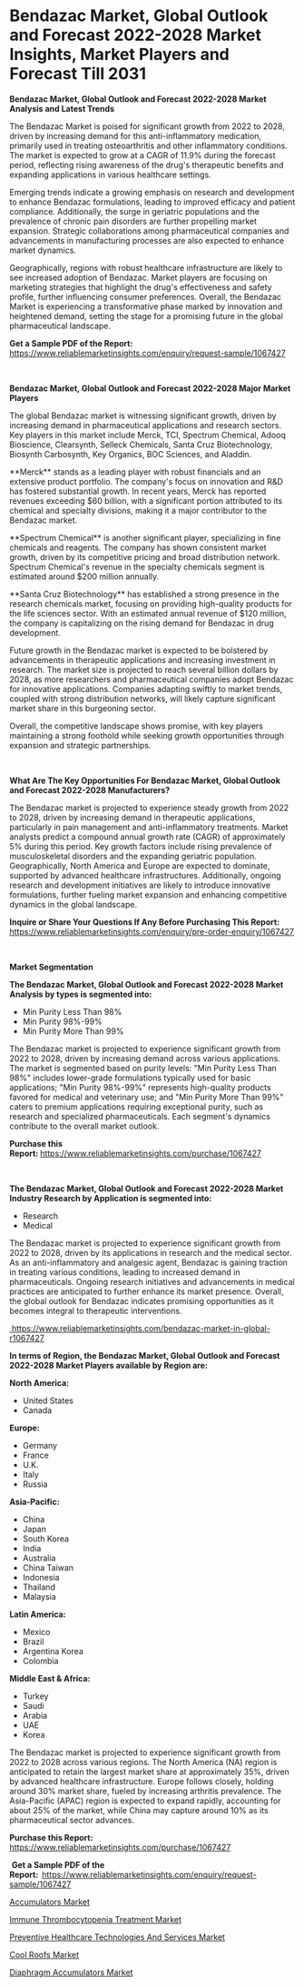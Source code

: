 <p><h1>Bendazac Market, Global Outlook and Forecast 2022-2028 Market Insights, Market Players and Forecast Till 2031</h1></p><p><strong>Bendazac Market, Global Outlook and Forecast 2022-2028 Market Analysis and Latest Trends</strong></p>
<p><p>The Bendazac Market is poised for significant growth from 2022 to 2028, driven by increasing demand for this anti-inflammatory medication, primarily used in treating osteoarthritis and other inflammatory conditions. The market is expected to grow at a CAGR of 11.9% during the forecast period, reflecting rising awareness of the drug's therapeutic benefits and expanding applications in various healthcare settings.</p><p>Emerging trends indicate a growing emphasis on research and development to enhance Bendazac formulations, leading to improved efficacy and patient compliance. Additionally, the surge in geriatric populations and the prevalence of chronic pain disorders are further propelling market expansion. Strategic collaborations among pharmaceutical companies and advancements in manufacturing processes are also expected to enhance market dynamics.</p><p>Geographically, regions with robust healthcare infrastructure are likely to see increased adoption of Bendazac. Market players are focusing on marketing strategies that highlight the drug's effectiveness and safety profile, further influencing consumer preferences. Overall, the Bendazac Market is experiencing a transformative phase marked by innovation and heightened demand, setting the stage for a promising future in the global pharmaceutical landscape.</p></p>
<p><strong>Get a Sample PDF of the Report:&nbsp;</strong> <a href="https://www.reliablemarketinsights.com/enquiry/request-sample/1067427">https://www.reliablemarketinsights.com/enquiry/request-sample/1067427</a></p>
<p>&nbsp;</p>
<p><strong>Bendazac Market, Global Outlook and Forecast 2022-2028 Major Market Players</strong></p>
<p><p>The global Bendazac market is witnessing significant growth, driven by increasing demand in pharmaceutical applications and research sectors. Key players in this market include Merck, TCI, Spectrum Chemical, Adooq Bioscience, Clearsynth, Selleck Chemicals, Santa Cruz Biotechnology, Biosynth Carbosynth, Key Organics, BOC Sciences, and Aladdin.</p><p>**Merck** stands as a leading player with robust financials and an extensive product portfolio. The company's focus on innovation and R&D has fostered substantial growth. In recent years, Merck has reported revenues exceeding $60 billion, with a significant portion attributed to its chemical and specialty divisions, making it a major contributor to the Bendazac market.</p><p>**Spectrum Chemical** is another significant player, specializing in fine chemicals and reagents. The company has shown consistent market growth, driven by its competitive pricing and broad distribution network. Spectrum Chemical's revenue in the specialty chemicals segment is estimated around $200 million annually.</p><p>**Santa Cruz Biotechnology** has established a strong presence in the research chemicals market, focusing on providing high-quality products for the life sciences sector. With an estimated annual revenue of $120 million, the company is capitalizing on the rising demand for Bendazac in drug development.</p><p>Future growth in the Bendazac market is expected to be bolstered by advancements in therapeutic applications and increasing investment in research. The market size is projected to reach several billion dollars by 2028, as more researchers and pharmaceutical companies adopt Bendazac for innovative applications. Companies adapting swiftly to market trends, coupled with strong distribution networks, will likely capture significant market share in this burgeoning sector.</p><p>Overall, the competitive landscape shows promise, with key players maintaining a strong foothold while seeking growth opportunities through expansion and strategic partnerships.</p></p>
<p>&nbsp;</p>
<p><strong>What Are The Key Opportunities For Bendazac Market, Global Outlook and Forecast 2022-2028 Manufacturers?</strong></p>
<p><p>The Bendazac market is projected to experience steady growth from 2022 to 2028, driven by increasing demand in therapeutic applications, particularly in pain management and anti-inflammatory treatments. Market analysts predict a compound annual growth rate (CAGR) of approximately 5% during this period. Key growth factors include rising prevalence of musculoskeletal disorders and the expanding geriatric population. Geographically, North America and Europe are expected to dominate, supported by advanced healthcare infrastructures. Additionally, ongoing research and development initiatives are likely to introduce innovative formulations, further fueling market expansion and enhancing competitive dynamics in the global landscape.</p></p>
<p><strong>Inquire or Share Your Questions If Any Before Purchasing This Report:</strong> <a href="https://www.reliablemarketinsights.com/enquiry/pre-order-enquiry/1067427">https://www.reliablemarketinsights.com/enquiry/pre-order-enquiry/1067427</a></p>
<p>&nbsp;</p>
<p><strong>Market Segmentation</strong></p>
<p><strong>The Bendazac Market, Global Outlook and Forecast 2022-2028 Market Analysis by types is segmented into:</strong></p>
<p><ul><li>Min Purity Less Than 98%</li><li>Min Purity 98%-99%</li><li>Min Purity More Than 99%</li></ul></p>
<p><p>The Bendazac market is projected to experience significant growth from 2022 to 2028, driven by increasing demand across various applications. The market is segmented based on purity levels: "Min Purity Less Than 98%" includes lower-grade formulations typically used for basic applications; "Min Purity 98%-99%" represents high-quality products favored for medical and veterinary use; and "Min Purity More Than 99%" caters to premium applications requiring exceptional purity, such as research and specialized pharmaceuticals. Each segment's dynamics contribute to the overall market outlook.</p></p>
<p><strong>Purchase this Report:&nbsp;</strong><a href="https://www.reliablemarketinsights.com/purchase/1067427">https://www.reliablemarketinsights.com/purchase/1067427</a></p>
<p>&nbsp;</p>
<p><strong>The Bendazac Market, Global Outlook and Forecast 2022-2028 Market Industry Research by Application is segmented into:</strong></p>
<p><ul><li>Research</li><li>Medical</li></ul></p>
<p><p>The Bendazac market is projected to experience significant growth from 2022 to 2028, driven by its applications in research and the medical sector. As an anti-inflammatory and analgesic agent, Bendazac is gaining traction in treating various conditions, leading to increased demand in pharmaceuticals. Ongoing research initiatives and advancements in medical practices are anticipated to further enhance its market presence. Overall, the global outlook for Bendazac indicates promising opportunities as it becomes integral to therapeutic interventions.</p></p>
<p><a href="https://www.reliablemarketinsights.com/bendazac-market-in-global-r1067427">&nbsp;https://www.reliablemarketinsights.com/bendazac-market-in-global-r1067427</a></p>
<p><strong>In terms of Region, the Bendazac Market, Global Outlook and Forecast 2022-2028 Market Players available by Region are:</strong></p>
<p>
    <p> <strong> North America: </strong>
        <ul>
            <li>United States</li>
            <li>Canada</li>
        </ul>
        </p> 
    <p> <strong> Europe: </strong>
        <ul>
            <li>Germany</li>
            <li>France</li>
            <li>U.K.</li>
            <li>Italy</li>
            <li>Russia</li>
        </ul>
        </p> 
    <p> <strong> Asia-Pacific: </strong>
        <ul>
            <li>China</li>
            <li>Japan</li>
            <li>South Korea</li>
            <li>India</li>
            <li>Australia</li>
            <li>China Taiwan</li>
            <li>Indonesia</li>
            <li>Thailand</li>
            <li>Malaysia</li>
        </ul>
        </p> 
    <p> <strong> Latin America: </strong>
        <ul>
            <li>Mexico</li>
            <li>Brazil</li>
            <li>Argentina Korea</li>
            <li>Colombia</li>
        </ul>
        </p> 
    <p> <strong> Middle East & Africa: </strong>
        <ul>
            <li>Turkey</li>
            <li>Saudi</li>
            <li>Arabia</li>
            <li>UAE</li>
            <li>Korea</li>
        </ul>
    </p>
    </p>
<p><p>The Bendazac market is projected to experience significant growth from 2022 to 2028 across various regions. The North America (NA) region is anticipated to retain the largest market share at approximately 35%, driven by advanced healthcare infrastructure. Europe follows closely, holding around 30% market share, fueled by increasing arthritis prevalence. The Asia-Pacific (APAC) region is expected to expand rapidly, accounting for about 25% of the market, while China may capture around 10% as its pharmaceutical sector advances.</p></p>
<p><strong>Purchase this Report: </strong><a href="https://www.reliablemarketinsights.com/purchase/1067427">https://www.reliablemarketinsights.com/purchase/1067427</a></p>
<p>&nbsp;<strong>Get a Sample PDF of the Report:&nbsp;&nbsp;</strong><a href="https://www.reliablemarketinsights.com/enquiry/request-sample/1067427">https://www.reliablemarketinsights.com/enquiry/request-sample/1067427</a></p>
<p><strong></strong></p>
<p><p><a href="https://www.linkedin.com/pulse/market-dynamics-future-trends-global-accumulators-sector-r5vde?trackingId=GyBZWJcSShGYilUt893Bxw%3D%3D">Accumulators Market</a></p><p><a href="https://medium.com/@jimmygar1no/the-immune-thrombocytopenia-treatment-market-insights-report-offers-an-in-depth-and-thorough-f8a867ae4f93">Immune Thrombocytopenia Treatment Market</a></p><p><a href="https://medium.com/@cliffmcsl/preventive-healthcare-technologies-and-services-market-a-global-and-regional-analysis-2024-2031-a6fd782698fd?postPublishedType=initial">Preventive Healthcare Technologies And Services Market</a></p><p><a href="https://issuu.com/reportprime-2/docs/cool-roofs-market-size-2030.pptx_19ac26806f4456">Cool Roofs Market</a></p><p><a href="https://www.linkedin.com/pulse/diaphragm-accumulators-market-overview-regional-outlook-m1kbe?trackingId=Q0QMM4VBS7K%2F2HSNwxqbHQ%3D%3D">Diaphragm Accumulators Market</a></p></p>